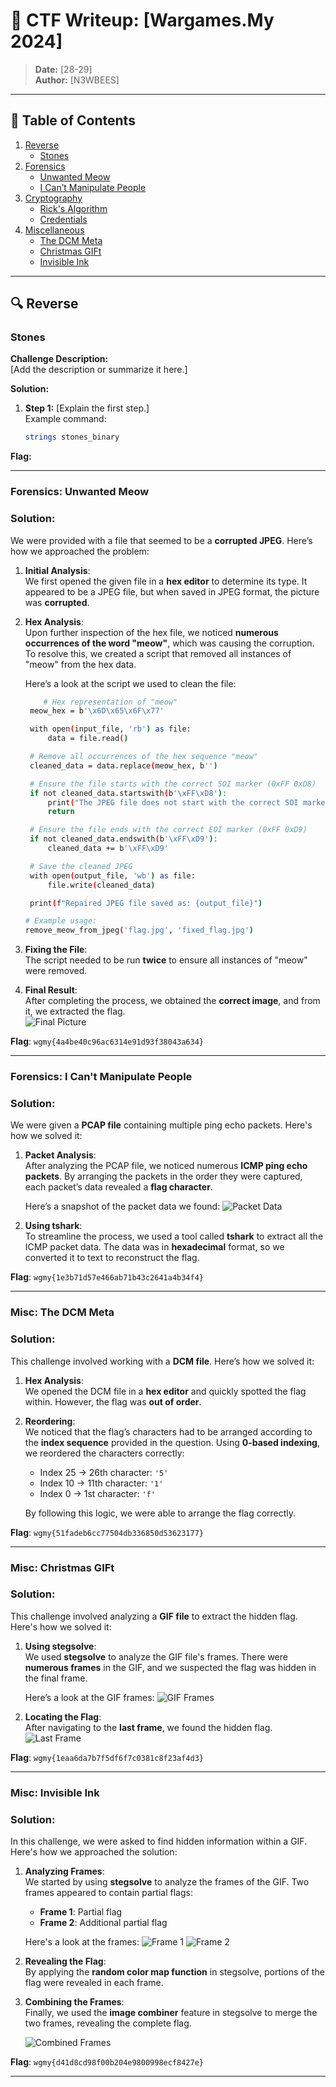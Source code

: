 # 🚩 CTF Writeup: [Wargames.My 2024]
 
> **Date:** [28-29]  
> **Author:** [N3WBEES]  

---

## 📂 Table of Contents
1. [Reverse](#reverse)
   - [Stones](#stones)
2. [Forensics](#forensics)
   - [Unwanted Meow](#forensics-unwanted-meow)
   - [I Can’t Manipulate People](#i-cant-manipulate-people)
3. [Cryptography](#cryptography)
   - [Rick's Algorithm](#ricks-algorithm)
   - [Credentials](#credentials)
4. [Miscellaneous](#miscellaneous)
   - [The DCM Meta](#the-dcm-meta)
   - [Christmas GIFt](#christmas-gift)
   - [Invisible Ink](#invisible-ink)

---

## 🔍 Reverse
### Stones
**Challenge Description:**  
[Add the description or summarize it here.]

**Solution:**  
1. **Step 1:** [Explain the first step.]  
   Example command:
   ```bash
   strings stones_binary

**Flag:**

---

### Forensics: Unwanted Meow

### Solution:

We were provided with a file that seemed to be a **corrupted JPEG**. Here’s how we approached the problem:

1. **Initial Analysis**:  
   We first opened the given file in a **hex editor** to determine its type. It appeared to be a JPEG file, but when saved in JPEG format, the picture was **corrupted**.

2. **Hex Analysis**:  
   Upon further inspection of the hex file, we noticed **numerous occurrences of the word "meow"**, which was causing the corruption.  
   To resolve this, we created a script that removed all instances of "meow" from the hex data.

   Here’s a look at the script we used to clean the file:
   ```bash
       # Hex representation of "meow"
    meow_hex = b'\x6D\x65\x6F\x77'

    with open(input_file, 'rb') as file:
        data = file.read()

    # Remove all occurrences of the hex sequence "meow"
    cleaned_data = data.replace(meow_hex, b'')

    # Ensure the file starts with the correct SOI marker (0xFF 0xD8)
    if not cleaned_data.startswith(b'\xFF\xD8'):
        print("The JPEG file does not start with the correct SOI marker.")
        return

    # Ensure the file ends with the correct EOI marker (0xFF 0xD9)
    if not cleaned_data.endswith(b'\xFF\xD9'):
        cleaned_data += b'\xFF\xD9'

    # Save the cleaned JPEG
    with open(output_file, 'wb') as file:
        file.write(cleaned_data)

    print(f"Repaired JPEG file saved as: {output_file}")

   # Example usage:
   remove_meow_from_jpeg('flag.jpg', 'fixed_flag.jpg')


3. **Fixing the File**:  
   The script needed to be run **twice** to ensure all instances of "meow" were removed.

4. **Final Result**:  
   After completing the process, we obtained the **correct image**, and from it, we extracted the flag.  
   ![Final Picture](Pictures/4.jpg)

**Flag**: `wgmy{4a4be40c96ac6314e91d93f38043a634}`

---

### Forensics: I Can't Manipulate People

### Solution:

We were given a **PCAP file** containing multiple ping echo packets. Here's how we solved it:

1. **Packet Analysis**:  
   After analyzing the PCAP file, we noticed numerous **ICMP ping echo packets**. By arranging the packets in the order they were captured, each packet’s data revealed a **flag character**.

   Here’s a snapshot of the packet data we found:
   ![Packet Data](Pictures/1.png)

2. **Using tshark**:  
   To streamline the process, we used a tool called **tshark** to extract all the ICMP packet data. The data was in **hexadecimal** format, so we converted it to text to reconstruct the flag.

**Flag**: `wgmy{1e3b71d57e466ab71b43c2641a4b34f4}`

---

### Misc: The DCM Meta

### Solution:

This challenge involved working with a **DCM file**. Here’s how we solved it:

1. **Hex Analysis**:  
   We opened the DCM file in a **hex editor** and quickly spotted the flag within. However, the flag was **out of order**.

2. **Reordering**:  
   We noticed that the flag’s characters had to be arranged according to the **index sequence** provided in the question. Using **0-based indexing**, we reordered the characters correctly:
   - Index 25 → 26th character: `'5'`
   - Index 10 → 11th character: `'1'`
   - Index 0 → 1st character: `'f'`

   By following this logic, we were able to arrange the flag correctly.

**Flag**: `wgmy{51fadeb6cc77504db336850d53623177}`

---

### Misc: Christmas GIFt

### Solution:

This challenge involved analyzing a **GIF file** to extract the hidden flag. Here's how we solved it:

1. **Using stegsolve**:  
   We used **stegsolve** to analyze the GIF file's frames. There were **numerous frames** in the GIF, and we suspected the flag was hidden in the final frame.

   Here’s a look at the GIF frames:
   ![GIF Frames](Pictures/2.png)

2. **Locating the Flag**:  
   After navigating to the **last frame**, we found the hidden flag.  
   ![Last Frame](Pictures/3.png)

**Flag**: `wgmy{1eaa6da7b7f5df6f7c0381c8f23af4d3}`

---

### Misc: Invisible Ink

### Solution:

In this challenge, we were asked to find hidden information within a GIF. Here's how we approached the solution:

1. **Analyzing Frames**:  
   We started by using **stegsolve** to analyze the frames of the GIF. Two frames appeared to contain partial flags:
   - **Frame 1**: Partial flag
   - **Frame 2**: Additional partial flag  

   Here's a look at the frames:
   ![Frame 1](Pictures/6.png)
   ![Frame 2](Pictures/7.png)

2. **Revealing the Flag**:  
   By applying the **random color map function** in stegsolve, portions of the flag were revealed in each frame.

3. **Combining the Frames**:  
   Finally, we used the **image combiner** feature in stegsolve to merge the two frames, revealing the complete flag.

   ![Combined Frames](Pictures/5.png)

**Flag**: `wgmy{d41d8cd98f00b204e9800998ecf8427e}`

---


